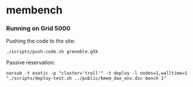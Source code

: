 # membench

### Running on Grid 5000

Pushing the code to the site:
```
./scripts/push-code.sh grenoble.g5k
```

Passive reservation:
```
oarsub -t exotic -p "cluster='troll'" -t deploy -l nodes=1,walltime=1 "./scripts/deploy-test.sh ../public/kmem_dax_env.dsc bench 1"
```

